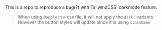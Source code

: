 This is a repo to reproduce a bug(?) with TailwindCSS' darkmode feature.

> When using `@apply` in a css file, it will not apply the `dark:` variants. However the button styles will update since it is using `className`
